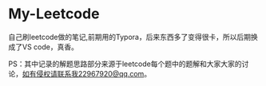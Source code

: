 # My-Leetcode
自己刷leetcode做的笔记,前期用的Typora，后来东西多了变得很卡，所以后期换成了VS code，真香。

PS：其中记录的解题思路部分来源于leetcode每个题中的题解和大家大家的讨论，如有侵权请联系我22967920@qq.com。
